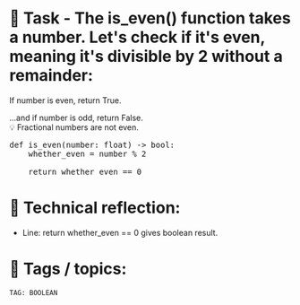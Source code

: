 # 📝 Task - The is_even() function takes a number. Let's check if it's even, meaning it's divisible by 2 without a remainder:

If number is even, return True.

...and if number is odd, return False.  
💡 Fractional numbers are not even.
<pre>
def is_even(number: float) -> bool:
    whether_even = number % 2
    
    return whether_even == 0
</pre>
# 💭 Technical reflection: 
- Line: return whether_even == 0 gives boolean result.
  
# 🔖 Tags / topics:
`TAG: BOOLEAN`  
